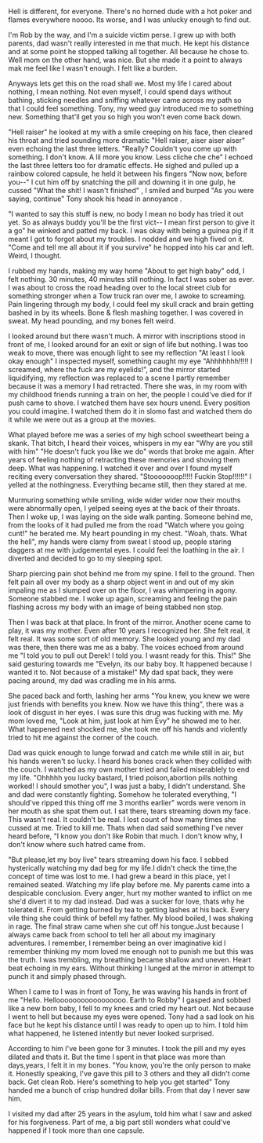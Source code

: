 
Hell is different, for everyone. There's no horned dude with a hot poker and flames everywhere noooo. Its worse, and I was unlucky enough to find out.

I'm Rob by the way, and I'm a suicide victim perse. I grew up with both parents, dad wasn't really interested in me that much. He kept his distance and at some point he stopped talking all together. All because he chose to. Well mom on the other hand, was nice. But she made it a point to always mak me feel like I wasn't enough. I felt like a burden.

Anyways lets get this on the road shall we. Most my life I cared about nothing, I mean nothing. Not even myself, I could spend days without bathing, sticking needles and sniffing whatever came across my path so that I could feel something. Tony, my weed guy introduced me to something new. Something that'll get you so high you won't even come back down.

"Hell raiser" he looked at my with a smile creeping on his face, then cleared his throat and tried sounding more dramatic "Hell raiser, aiser aiser aiser" even echoing the last three letters. "Really? Couldn't you come up with something. I don't know. A lil more you know. Less cliche che che" I echoed the last three letters too for dramatic effects. He sighed and pulled up a rainbow colored capsule, he held it between his fingers "Now now, before you--" I cut him off by snatching the pill and downing it in one gulp, he cussed "What the shit! I wasn't finished" , I smiled  and burped "As you were saying, continue" Tony shook his head in annoyance .

 "I wanted to say this stuff is new, no body I mean no body has tried it out yet. So as always buddy you'll be the first vict-- I mean first person to give it a go" he winked and patted my back. I was okay with being a guinea pig if it meant I got to forgot about my troubles. I nodded and we high fived on it. "Come and tell me all about it if you survive" he hopped into his car and left. Weird, I thought.

I rubbed my hands, making my way home "About to get high baby" odd, I felt nothing. 30 minutes, 40 minutes still nothing. In fact I was sober as ever. I was about to cross the road heading over to the local street club for something stronger when a Tow truck ran over me, I awoke to screaming. Pain lingering through my body, I could feel my skull crack and brain getting bashed in by its wheels. Bone & flesh mashing together. I was covered in sweat. My head pounding, and my bones felt weird. 

I looked around but there wasn't much. A mirror with inscriptions stood in front of me, I looked around for an exit or sign of life but nothing. I was too weak to move, there was enough light to see my reflection "At least I look okay enough" I inspected myself, something caught my eye "Ahhhhhhh!!!!! I screamed, where the fuck are my eyelids!", and the mirror started liquidifying, my reflection was replaced to a scene I partly remember because it was a memory I had retracted. There she was, in my room with my childhood friends running a train on her, the people I could've died for if push came to shove. I watched them have sex hours unend. Every position you could imagine. I watched them do it in slomo fast and watched them do it while we were out as a group at the movies.

What played before me was a series of my high school sweetheart being a skank. That bitch, I heard their voices, whispers in my ear "Why are you still with him" "He doesn't fuck you like we do" words that broke me again. After years of feeling nothing of retracting these memories and shoving them deep. What was happening. I watched it over and over I found myself reciting every conversation they shared. "Stooooooop!!!!! Fuckin Stop!!!!!!" I yelled at the nothingness. Everything became still, then they stared at me. 

Murmuring something while smiling, wide wider wider now their mouths were abnormally open, I yelped seeing eyes at the back of their throats. Then I woke up, I was laying on the side walk panting. Someone behind me, from the looks of it had pulled me from the road "Watch where you going cunt!" he berated me. My heart pounding in my chest. "Woah, thats. What the hell", my hands were clamy from sweat I stood up, people staring  daggers at me with judgemental eyes. I could feel the loathing in the air. I diverted and decided to go to my sleeping spot.

Sharp piercing pain shot behind me from my spine. I fell to the ground. Then felt pain all over my body as a sharp object went in and out of my skin impaling me as I slumped over on the floor, I was whimpering in agony. Someone stabbed me. I woke up again, screaming and feeling the pain flashing across my body with an image of being stabbed non stop.

Then I was back at that place. In front of the mirror. Another scene came to play, it was my mother. Even after 10 years I recognized her. She felt real, it felt real. It was some sort of old memory. She looked young and my dad was there, then there was me as a baby. The voices echoed from around me "I told you to pull out Derek! I told you. I wasnt ready for this. This!" She said gesturing towards me "Evelyn, its our baby boy. It happened because I wanted it to. Not because of a mistake!" My dad spat back, they were pacing around, my dad was cradling me in his arms.

She paced back and forth, lashing her arms "You knew, you knew we were just friends with benefits you knew. Now we have this thing", there was a look of disgust in her eyes. I was sure this drug was fucking with me. My mom loved me, "Look at him, just look at him Evy" he showed me to her. What happened next shocked me, she took me off his hands and violently tried to hit me against the corner of the couch.

Dad was quick enough to lunge forwad and catch me while still in air, but his hands weren't so lucky. I heard his bones crack when they collided with the couch. I watched as my own mother tried and failed miserablely to end my life. "Ohhhhh you lucky bastard, I tried poison,abortion pills nothing worked! I should smother you", I was just a baby, I didn't understand. She and dad were constantly fighting. Somehow he tolerated everything, "I should've ripped this thing off me 3 months earlier" words were venom in her mouth as she spat them out. I sat there, tears streaming down my face. This wasn't real. It couldn't be real. I lost count of how many times she cussed at me. Tried to kill me. Thats when dad said something I've never heard before, "I know you don't like Robin that much. I don't know why, I don't know where such hatred came from. 

"But please,let my boy live" tears streaming down his face. I sobbed hysterically watching my dad beg for my life.I didn't check the time,the concept of time was lost to me. I had grew a beard in this place, yet I remained seated. Watching my life play before me. My parents came into a despicable conclusion. Every anger, hurt my mother wanted to inflict on me she'd divert it to my dad instead. Dad was a sucker for love, thats why he tolerated it. From getting burned by tea to getting lashes at his back. Every vile thing she could think of befell my father. My blood boiled, I was shaking in rage. The final straw came when she cut off his tongue.Just because I always came back from school to tell her all about my imaginary adventures. I remember, I remember being an over imaginative kid I remember thinking my mom loved me enough not to punish me but this was the truth. I was trembling, my breathing became shallow and uneven. Heart beat echoing in my ears. Without thinking I lunged at the mirror in attempt to punch it and simply phased through.

When I came to I was in front of Tony, he was waving his hands in front of me "Hello. Hellooooooooooooooooo. Earth to Robby" I gasped and sobbed like a new born baby, I fell to my knees and cried my heart out. Not because I went to hell but because my eyes were opened. Tony had a sad look on his face but he kept his distance until I was ready to open up to him. I told him what happened, he listened intently but never looked surprised.

According to him I've been gone for 3 minutes. I took the pill and my eyes dilated and thats it. But the time I spent in that place was more than days,years, I felt it in my bones. "You know, you're the only person to make it. Honestly speaking, I've gave this pill to 3 others and they all didn't come back. Get clean Rob. Here's something to help you get started" Tony handed me a bunch of crisp hundred dollar bills. From that day I never saw him. 

I visited my dad after 25 years in the asylum, told him what I saw and asked for his forgiveness. Part of me, a big part still wonders what could've happened if I took more than one capsule.